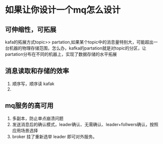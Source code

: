 # 如果让你设计一个mq怎么设计

## 可伸缩性，可拓展

kafa的拓展方式topic>> partation,如果某个topic中的消息量特别大，可能超出一台机器的物理存储范围，怎么办，kafka的partation就是对topic的分区，让partation分布在不同的机器上，实现了数据存储的水平拓展



## 消息读取和存储的效率

1. 顺序写，顺序读 kafak
2. 

## mq服务的高可用

1. 多副本，防止单点崩溃问题
2. 发送消息后的确认模式，leader确认、无需确认、leader+follwers确认，按照应用场景选择
3. broker 挂了重新选举 leader 即可对外服务。

